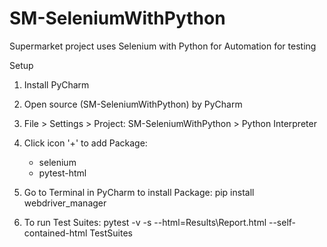 # SM-SeleniumWithPython
Supermarket project uses Selenium with Python for Automation for testing

Setup
1. Install PyCharm
2. Open source (SM-SeleniumWithPython) by PyCharm
3. File > Settings > Project: SM-SeleniumWithPython > Python Interpreter
4. Click icon '+' to add Package:
    + selenium
    + pytest-html
5. Go to Terminal in PyCharm to install Package:
   pip install webdriver_manager
   
6. To run Test Suites:
   pytest -v -s --html=Results\Report.html --self-contained-html  TestSuites